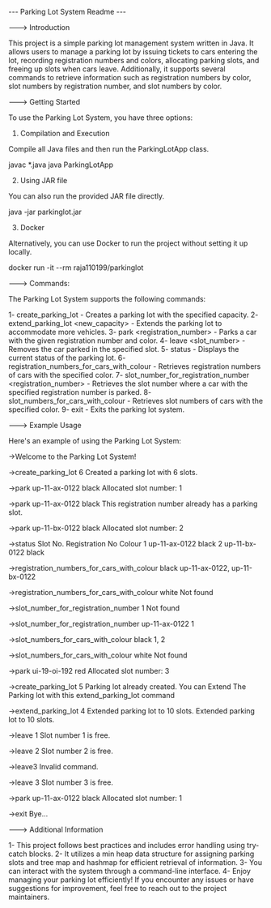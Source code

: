 --- Parking Lot System Readme ---

---> Introduction

This project is a simple parking lot management system written in Java. It allows users to manage a parking lot by issuing tickets to cars entering the lot, recording registration numbers and colors, allocating parking slots, and freeing up slots when cars leave. Additionally, it supports several commands to retrieve information such as registration numbers by color, slot numbers by registration number, and slot numbers by color.


---> Getting Started

To use the Parking Lot System, you have three options:

1. Compilation and Execution
   
Compile all Java files and then run the ParkingLotApp class.


javac *.java
java ParkingLotApp

2. Using JAR file

You can also run the provided JAR file directly.


java -jar parkinglot.jar

3. Docker
   
Alternatively, you can use Docker to run the project without setting it up locally.


docker run -it --rm raja110199/parkinglot

---> Commands:

The Parking Lot System supports the following commands:

1- create_parking_lot <capacity> - Creates a parking lot with the specified capacity.
2- extend_parking_lot <new_capacity> - Extends the parking lot to accommodate more vehicles.
3- park <registration_number> <color> - Parks a car with the given registration number and color.
4- leave <slot_number> - Removes the car parked in the specified slot.
5- status - Displays the current status of the parking lot.
6- registration_numbers_for_cars_with_colour <color> - Retrieves registration numbers of cars with the specified color.
7- slot_number_for_registration_number <registration_number> - Retrieves the slot number where a car with the specified registration number is parked.
8- slot_numbers_for_cars_with_colour <color> - Retrieves slot numbers of cars with the specified color.
9- exit - Exits the parking lot system.

---> Example Usage

Here's an example of using the Parking Lot System:

->Welcome to the Parking Lot System!

->create_parking_lot 6
Created a parking lot with 6 slots.

->park up-11-ax-0122 black
Allocated slot number: 1

->park up-11-ax-0122 black
This registration number already has a parking slot.

->park up-11-bx-0122 black
Allocated slot number: 2

->status
Slot No. Registration No Colour
1 up-11-ax-0122 black
2 up-11-bx-0122 black

->registration_numbers_for_cars_with_colour black
up-11-ax-0122, up-11-bx-0122

->registration_numbers_for_cars_with_colour white
Not found

->slot_number_for_registration_number 1
Not found

->slot_number_for_registration_number up-11-ax-0122
1

->slot_numbers_for_cars_with_colour black
1, 2

->slot_numbers_for_cars_with_colour white
Not found

->park ui-19-oi-192 red
Allocated slot number: 3

->create_parking_lot 5
Parking lot already created. You can Extend The Parking lot with this extend_parking_lot command

->extend_parking_lot 4
Extended parking lot to 10 slots.
Extended parking lot to 10 slots.

->leave 1
Slot number 1 is free.

->leave 2
Slot number 2 is free.

->leave3
Invalid command.

->leave 3
Slot number 3 is free.

->park up-11-ax-0122 black
Allocated slot number: 1

->exit
Bye...

---> Additional Information


1- This project follows best practices and includes error handling using try-catch blocks.
2- It utilizes a min heap data structure for assigning parking slots and tree map and hashmap for efficient retrieval of information.
3- You can interact with the system through a command-line interface.
4- Enjoy managing your parking lot efficiently! If you encounter any issues or have suggestions for improvement, feel free to reach out to the project maintainers.
